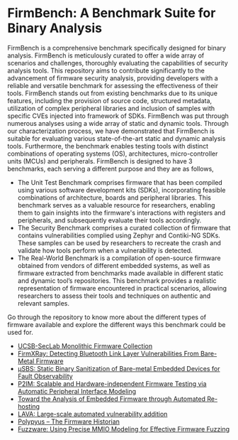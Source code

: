# FirmBench: A Benchmark Suite for Binary Analysis
FirmBench is a comprehensive benchmark specifically designed for binary analysis. FirmBench is meticulously curated to offer a wide array of scenarios and challenges, thoroughly evaluating the capabilities of security analysis tools. This repository aims to contribute significantly to the advancement of firmware security analysis, providing developers with a reliable and versatile benchmark for assessing the effectiveness of their tools. FirmBench stands out from existing benchmarks due to its unique features, including the provision of source code, structured metadata, utilization of complex peripheral libraries and inclusion of samples with specific CVEs injected into framework of SDKs. FirmBench was put through numerous analyses using a wide array of static and dynamic tools. Through our characterization process, we have demonstrated that FirmBench is suitable for evaluating various state-of-the-art static and dynamic analysis tools. Furthermore, the benchmark enables testing tools with distinct combinations of operating systems (OS), architectures, micro-controller units (MCUs) and peripherals. 
FirmBench is designed to have 3 benchmarks, each serving a different purpose and they are as follows,
* The Unit Test Benchmark comprises firmware that has been compiled using various software development kits (SDKs), incorporating feasible combinations of architecture, boards and peripheral libraries. This benchmark serves as a valuable resource for researchers, enabling them to gain insights into the firmware's interactions with registers and peripherals, and subsequently evaluate their tools accordingly.
* The Security Benchmark comprises a curated collection of firmware that contains vulnerabilities complied using Zephyr and Contiki-NG SDKs. These samples can be used by researchers to recreate the crash and validate how tools perform when a vulnerability is detected.
* The Real-World Benchmark is a compilation of open-source firmware obtained from vendors of different embedded systems, as well as firmware extracted from benchmarks made available in different static and dynamic tool’s repositories. This benchmark provides a realistic representation of firmware encountered in practical scenarios, allowing researchers to assess their tools and techniques on authentic and relevant samples.

Go through the repository to know more about the different types of firmware available and explore the different ways this benchmark could be used for. 

* [UCSB-SecLab Monolithic Firmware Collection](https://github.com/ucsb-seclab/monolithic-firmware-collection)
* [FirmXRay: Detecting Bluetooth Link Layer Vulnerabilities From Bare-Metal Firmware](http://web.cse.ohio-state.edu/~wen.423/papers/ccs20_FirmXRay)
* [μSBS: Static Binary Sanitization of Bare-metal Embedded Devices for Fault Observability](https://www.usenix.org/conference/raid2020/presentation/salehi)
* [P2IM: Scalable and Hardware-independent Firmware Testing via Automatic Peripheral Interface Modeling](https://www.usenix.org/system/files/sec20-feng.pdf)
* [Toward the Analysis of Embedded Firmware through Automated Re-hosting](https://www.usenix.org/system/files/raid2019-gustafson.pdf)
* [LAVA: Large-scale automated vulnerability addition](https://ieeexplore.ieee.org/document/7546498)
* [Polypyus – The Firmware Historian](https://www.ndss-symposium.org/wp-content/uploads/bar2021_23004_paper.pdf)
* [Fuzzware: Using Precise MMIO Modeling for Effective Firmware Fuzzing](https://www.usenix.org/system/files/sec22summer_scharnowski.pdf)
